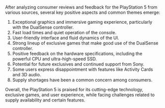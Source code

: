 After analyzing consumer reviews and feedback for the PlayStation 5 from various sources, several key positive aspects and common themes emerge:

1. Exceptional graphics and immersive gaming experience, particularly with the DualSense controller.
2. Fast load times and quiet operation of the console.
3. User-friendly interface and fluid dynamics of the UI.
4. Strong lineup of exclusive games that make good use of the DualSense controller.
5. Positive feedback on the hardware specifications, including the powerful CPU and ultra-high-speed SSD.
6. Potential for future exclusives and continued support from Sony.
7. Some users express disappointment with features like Activity Cards and 3D audio.
8. Supply shortages have been a common concern among consumers.

Overall, the PlayStation 5 is praised for its cutting-edge technology, exclusive games, and user experience, while facing challenges related to supply availability and certain features.
